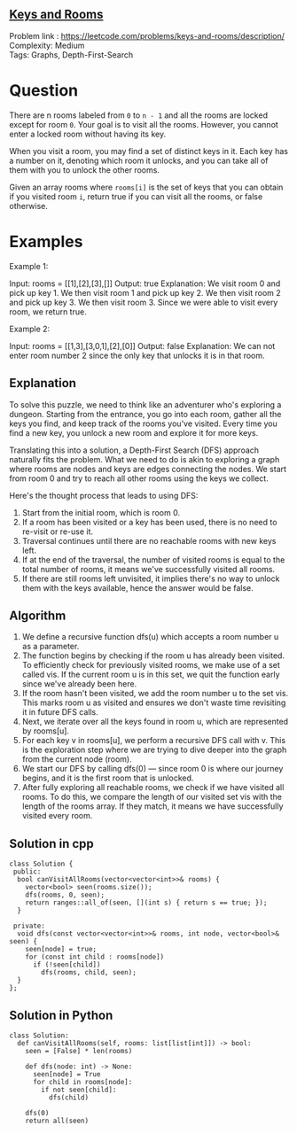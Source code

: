 ## [Keys and Rooms](https://leetcode.com/problems/keys-and-rooms/description/)

Problem link : https://leetcode.com/problems/keys-and-rooms/description/ <br>
Complexity: Medium <br>
Tags: Graphs, Depth-First-Search <br>

# Question

There are n rooms labeled from `0` to `n - 1` and all the rooms are locked except for room `0`. Your goal is to visit all the rooms. However, you cannot enter a locked room without having its key.

When you visit a room, you may find a set of distinct keys in it. Each key has a number on it, denoting which room it unlocks, and you can take all of them with you to unlock the other rooms.

Given an array rooms where `rooms[i]` is the set of keys that you can obtain if you visited room `i`, return true if you can visit all the rooms, or false otherwise.
 
# Examples

Example 1:

Input: rooms = [[1],[2],[3],[]]
Output: true
Explanation: 
We visit room 0 and pick up key 1.
We then visit room 1 and pick up key 2.
We then visit room 2 and pick up key 3.
We then visit room 3.
Since we were able to visit every room, we return true.

Example 2:

Input: rooms = [[1,3],[3,0,1],[2],[0]]
Output: false
Explanation: We can not enter room number 2 since the only key that unlocks it is in that room.

## Explanation

To solve this puzzle, we need to think like an adventurer who's exploring a dungeon. Starting from the entrance, you go into each room, gather all the keys you find, and keep track of the rooms you've visited. Every time you find a new key, you unlock a new room and explore it for more keys.

Translating this into a solution, a Depth-First Search (DFS) approach naturally fits the problem. What we need to do is akin to exploring a graph where rooms are nodes and keys are edges connecting the nodes. We start from room 0 and try to reach all other rooms using the keys we collect.

Here's the thought process that leads to using DFS:

1. Start from the initial room, which is room 0.
2. If a room has been visited or a key has been used, there is no need to re-visit or re-use it.
3. Traversal continues until there are no reachable rooms with new keys left.
4. If at the end of the traversal, the number of visited rooms is equal to the total number of rooms, it means we've successfully visited all rooms.
5. If there are still rooms left unvisited, it implies there's no way to unlock them with the keys available, hence the answer would be false.

## Algorithm

1. We define a recursive function dfs(u) which accepts a room number u as a parameter.
2. The function begins by checking if the room u has already been visited. To efficiently check for previously visited rooms, we make use of a set called vis. If the current room u is in this set, we quit the function early since we've already been here.
3. If the room hasn't been visited, we add the room number u to the set vis. This marks room u as visited and ensures we don't waste time revisiting it in future DFS calls.
4. Next, we iterate over all the keys found in room u, which are represented by rooms[u].
5. For each key v in rooms[u], we perform a recursive DFS call with v. This is the exploration step where we are trying to dive deeper into the graph from the current node (room).
6. We start our DFS by calling dfs(0) — since room 0 is where our journey begins, and it is the first room that is unlocked.
7. After fully exploring all reachable rooms, we check if we have visited all rooms. To do this, we compare the length of our visited set vis with the length of the rooms array. If they match, it means we have successfully visited every room.

## Solution in cpp

```
class Solution {
 public:
  bool canVisitAllRooms(vector<vector<int>>& rooms) {
    vector<bool> seen(rooms.size());
    dfs(rooms, 0, seen);
    return ranges::all_of(seen, [](int s) { return s == true; });
  }

 private:
  void dfs(const vector<vector<int>>& rooms, int node, vector<bool>& seen) {
    seen[node] = true;
    for (const int child : rooms[node])
      if (!seen[child])
        dfs(rooms, child, seen);
  }
};
```

## Solution in Python
```
class Solution:
  def canVisitAllRooms(self, rooms: list[list[int]]) -> bool:
    seen = [False] * len(rooms)

    def dfs(node: int) -> None:
      seen[node] = True
      for child in rooms[node]:
        if not seen[child]:
          dfs(child)

    dfs(0)
    return all(seen)
```

